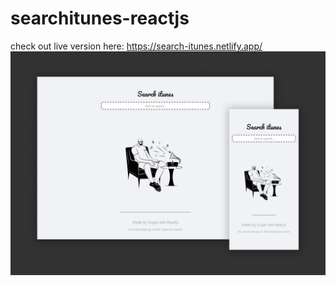 ﻿# searchitunes-reactjs
check out live version here: https://search-itunes.netlify.app/
<br>
<img src="./screenshot.png">
